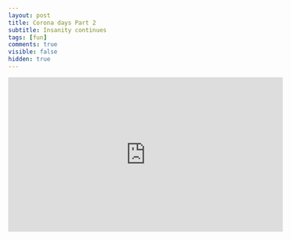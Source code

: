 ```yaml
---
layout: post
title: Corona days Part 2
subtitle: Insanity continues
tags: [fun]
comments: true
visible: false
hidden: true
---
```


<iframe width="560" height="315" src="https://www.youtube.com/embed/rPIDxoZE5IQ" frameborder="0" allow="accelerometer; autoplay; encrypted-media; gyroscope; picture-in-picture" allowfullscreen></iframe>


